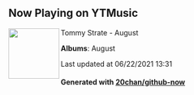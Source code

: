 ## Now Playing on YTMusic

[<img align="left" width="100" src="https://lh3.googleusercontent.com/75CcZ5ocFp935EWjobw7p-RYW5Jn1FLZU8aGog88LsDS5ZmvcTLMTjS7NYM8ccK8BC4bUTns3m0GzC3qMA">](https://music.youtube.com/watch?v=5eZoFWAg630)

Tommy Strate - August

**Albums**: August

Last updated at 06/22/2021 13:31

#### Generated with [20chan/github-now](https://github.com/20chan/github-now)
